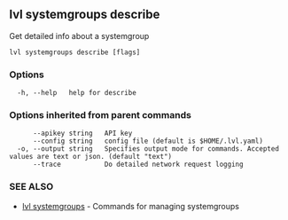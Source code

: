 ## lvl systemgroups describe

Get detailed info about a systemgroup

```
lvl systemgroups describe [flags]
```

### Options

```
  -h, --help   help for describe
```

### Options inherited from parent commands

```
      --apikey string   API key
      --config string   config file (default is $HOME/.lvl.yaml)
  -o, --output string   Specifies output mode for commands. Accepted values are text or json. (default "text")
      --trace           Do detailed network request logging
```

### SEE ALSO

* [lvl systemgroups](lvl_systemgroups.md)	 - Commands for managing systemgroups

